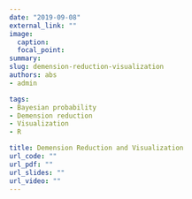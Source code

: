 ```yaml
---
date: "2019-09-08"
external_link: ""
image:
  caption: 
  focal_point: 
summary: 
slug: demension-reduction-visualization
authors: abs
- admin

tags:
- Bayesian probability
- Demension reduction
- Visualization
- R

title: Demension Reduction and Visualization
url_code: ""
url_pdf: ""
url_slides: ""
url_video: ""
---
```





